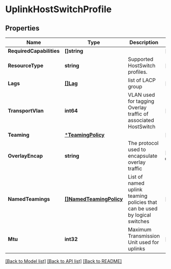 # UplinkHostSwitchProfile

## Properties
Name | Type | Description | Notes
------------ | ------------- | ------------- | -------------
**RequiredCapabilities** | **[]string** |  | [optional] [default to null]
**ResourceType** | **string** | Supported HostSwitch profiles. | [default to null]
**Lags** | [**[]Lag**](Lag.md) | list of LACP group | [optional] [default to null]
**TransportVlan** | **int64** | VLAN used for tagging Overlay traffic of associated HostSwitch | [optional] [default to 0]
**Teaming** | [***TeamingPolicy**](TeamingPolicy.md) |  | [default to null]
**OverlayEncap** | **string** | The protocol used to encapsulate overlay traffic | [optional] [default to OVERLAY_ENCAP.GENEVE]
**NamedTeamings** | [**[]NamedTeamingPolicy**](NamedTeamingPolicy.md) | List of named uplink teaming policies that can be used by logical switches | [optional] [default to null]
**Mtu** | **int32** | Maximum Transmission Unit used for uplinks | [optional] [default to null]

[[Back to Model list]](../README.md#documentation-for-models) [[Back to API list]](../README.md#documentation-for-api-endpoints) [[Back to README]](../README.md)

